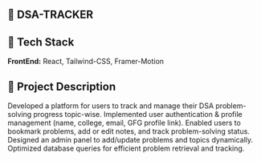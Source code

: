 ## 🔗 DSA-TRACKER

## 🔗 Tech Stack

**FrontEnd:** React, Tailwind-CSS, Framer-Motion

## 🔗 Project Description

Developed a platform for users to track and manage their DSA problem-solving progress topic-wise. Implemented user authentication & profile management (name, college, email, GFG profile link). Enabled users to bookmark problems, add or edit notes, and track problem-solving status. Designed an admin panel to add/update problems and topics dynamically. Optimized database queries for efficient problem retrieval and tracking.
